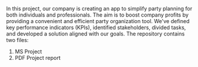 In this project, our company is creating an app to simplify party planning for both individuals and professionals. The aim is to boost company profits by providing a convenient and efficient party organization tool. We've defined key performance indicators (KPIs), identified stakeholders, divided tasks, and developed a solution aligned with our goals.
The repository contains two files:
1. MS Project
2. PDF Project report
